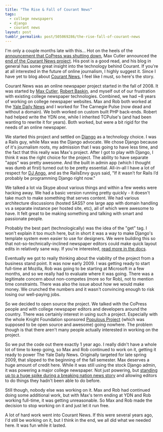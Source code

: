```yaml
---
title: "The Rise & Fall of Courant News"
tags:
  - college newspapers
  - django
  - courant news
layout: post
tumblr_permalink: post/505069286/the-rise-fall-of-courant-news
---
```


I'm only a couple months late with this... Hot on the heels of the [announcement that CoPress was shutting down](http://www.copress.org/2010/02/16/copress-is-closing-down-operations/), Max Cutler announced the [end of the Courant News project](http://www.maxcutler.com/2010/02/21/courant-no-longer). His post is a good read, and his blog in general has some great insight into the technology behind Courant. If you're at all interested in the future of online journalism, I highly suggest it. Since I have yet to blog about [Courant News](http://www.courantnews.com/), I feel like I must, so here's the story.

Courant News was an online newspaper project started in the fall of 2008. It was started by [Max Cutler](http://www.maxcutler.com/), [Robert Baskin](http://rsbaskin.com/), and myself out of our frustration with existing college newspaper technologies. Combined, we had ~8 years of working on college newspaper websites. Max and Rob both worked at the [Yale Daily News](http://www.yaledailynews.com/) and I worked for The Carnegie Pulse (now dead and without a domain). We both worked on custom built PHP back-ends. Robert had helped write the YDN one, while I inherited TCPulse's (and had been wanting to rewrite it for years). Both worked, but were a bit rigid for the needs of an online newspaper.

We started this project and settled on [Django](http://www.djangoproject.com/) as a technology choice. I was a Rails guy, while Max was the Django advocate. We chose Django because of it's journalism roots, my admission that I was going to have less time, and the fact that this really was Max's project. After I got to play with Django, I think it was the right choice for the project. The ability to have separate "apps" was pretty awesome. And the built in admin app (which I thought was dumb at first) turned out to be pretty essential. All-in-all I have a lot of respect for [DJ Ango](http://www.youtube.com/watch?v=PLUS00QrYWw), and as the RailsEnvy guys said, "If it wasn’t for Rails I’d probably be programming Django right now."

We talked a lot via Skype about various things and within a few weeks were hacking away. We had a basic version running pretty quickly - it doesn't take much to make something that serves content. We had various architecture discussions (hosted SASS? one large app with domain handling vs a separate instance per hosted site, etc), all of which were awesome to have. It felt great to be making something and talking with smart and passionate people.

Probably the best part (technologically) was the idea of the "get" tag. I won't explain it too much here, but in short it was a way to make Django's template system even easier to use for designers. We were building this so that not-so-technically-inclined newspaper editors could make quick layout edits in relatively sane way. If you're interested, [read more in the docs](http://docs.courantnews.com/ref/core/gettag.html).

Eventually we got to really thinking about the viability of the project from a business stand point. It was now early 2009. I was getting ready to start full-time at Mozilla, Rob was going to be starting at Microsoft in a few months, and so we really had to evaluate where it was going. There was a legitimate concern about non-competes (more so for Rob), not to mention time constraints. There was also the issue about how we would make money. We crunched the numbers and it wasn't convincing enough to risk losing our well-paying jobs.

So we decided to open source the project. We talked with the CoPress people and with college newspaper editors and developers around the country. There was certainly interest in using such a project. Especially with the whole Knight Foundation sponsored [Populous Project](http://www.populousproject.com/) (which was supposed to be open source and awesome) going nowhere. The problem though is that there aren't many people actually interested in working on the project.

So we put the code out there exactly 1 year ago. I really didn't have a whole lot of time to keep going, so Max and Rob continued to work on it, getting it ready to power The Yale Daily News. Originally targeted for late spring 2009, that slipped to the beginning of the fall semester. Max deserves a huge amount of credit here. While it was still using the stock Django admin, it was powering a major college newspaper. Not just powering, but [standing up to a huge spike during a breaking nation news story](http://www.maxcutler.com/2009/09/23/keeping-courant-with-annie-le-coverage) and allowing editors to do things they hadn't been able to do before.

Still though, nobody else was working on it. Max and Rob had continued doing some additional work, but with Max's term ending at YDN and Rob working full-time, it was getting unreasonable. So Max and Rob made the decision to stop working on it and just let it run free.

A lot of hard work went into Courant News. If this were several years ago, I'd still be working on it, but I think in the end, we all did what we needed here. It was fun while it lasted.
